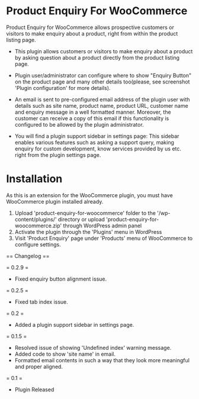 Product Enquiry For WooCommerce
===============================

Product Enquiry for WooCommerce allows prospective customers or visitors to make enquiry about a product, right from within the product listing page.

* This plugin allows customers or visitors to make enquiry about a product by asking question about a product directly from the product listing page.

* Plugin user/administrator can configure where to show "Enquiry Button" on the product page and many other details too(please, see screenshot 'Plugin configuration' for more details).

* An email is sent to pre-configured email address of the plugin user with details such as site name, product name, product URL, customer name and enquiry message in a well formatted manner. Moreover, the customer can receive a copy of this email if this functionality is configured to be allowed by the plugin administrator.

* You will find a plugin support sidebar in settings page: This sidebar enables various features such as asking a support query, making enquiry for custom development, know services provided by us etc. right from the plugin settings page.

Installation
============

As this is an extension for the WooCommerce plugin, you must have WooCommerce plugin installed already.

1. Upload 'product-enquiry-for-woocommerce' folder to the '/wp-content/plugins/' directory or upload 'product-enquiry-for-woocommerce.zip' through WordPress admin panel
2. Activate the plugin through the 'Plugins' menu in WordPress
3. Visit 'Product Enquiry' page under 'Products' menu of WooCommerce to configure settings.

== Changelog ==

= 0.2.9 =
* Fixed enquiry button alignment issue.

= 0.2.5 =
* Fixed tab index issue.

= 0.2 =
* Added a plugin support sidebar in settings page.

= 0.1.5 =
* Resolved issue of showing 'Undefined index' warning message.
* Added code to show 'site name' in email.
* Formatted email contents in such a way that they look more meaningful and proper aligned.

= 0.1 =
* Plugin Released

